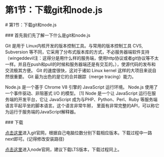 # 第1节：下载git和node.js

\# 第1节：下载git和node.js

\### 首先我们先了解一下什么是git和node.js

Git 是用于 Linux内核开发的版本控制工具。与常用的版本控制工具 CVS, Subversion 等不同，它采用了分布式版本库的方式，不必服务器端软件支持（wingeddevil注：这得分是用什么样的服务端，使用http协议或者git协议等不太一样。并且在push和pull的时候和服务器端还是有交互的。），使源代码的发布和交流极其方便。 Git 的速度很快，这对于诸如 Linux kernel 这样的大项目来说自然很重要。 Git 最为出色的是它的合并跟踪（merge tracing）能力。

Node.js 是一个基于 Chrome V8 引擎的 JavaScript 运行环境。 Node.js 使用了一个事件驱动、非阻塞式 I/O 的模型。 [1] 
Node 是一个让 JavaScript 运行在服务端的开发平台，它让 JavaScript 成为与PHP、Python、Perl、Ruby 等服务端语言平起平坐的脚本语言。这个语言非常牛掰， 里面有非常完整的API，可以称它为运行于服务端的JavaScript解释器。

\### 下载

[点击这里](https://git-scm.com/download/win)进入git官网，根据自己电脑位数分别下载相应版本。下载过程中一路next即可。(记得修改安装路径)

[点击这里](https://nodejs.org/en/download/)进入node官网，建议下载LTS版本，下载过程同上。